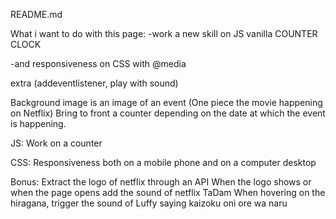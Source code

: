 README.md

What i want to do with this page:
-work a new skill on JS vanilla
COUNTER CLOCK

-and responsiveness on CSS
with @media


extra (addeventlistener, play with sound)

Background image is an image of an event (One piece the movie happening on Netflix)
Bring to front a counter depending on the date at which the event is happening.

JS:
Work on a counter

CSS:
Responsiveness both on a mobile phone and on a computer desktop

Bonus:
Extract the logo of netflix through an API
When the logo shows or when the page opens add the sound of netflix TaDam
When hovering on the hiragana, trigger the sound of Luffy saying kaizoku oni ore wa naru

